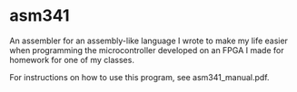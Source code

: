 # asm341
An assembler for an assembly-like language I wrote to make my life easier when programming the microcontroller developed on an FPGA I made for homework for one of my classes.

For instructions on how to use this program, see asm341_manual.pdf.
